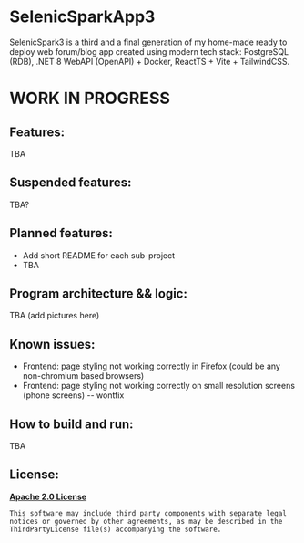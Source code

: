 # SelenicSparkApp3

SelenicSpark3 is a third and a final generation of my home-made ready to deploy web forum/blog app created 
using modern tech stack: PostgreSQL (RDB), .NET 8 WebAPI (OpenAPI) + Docker, ReactTS + Vite + TailwindCSS. 

# WORK IN PROGRESS

## Features:

TBA

## Suspended features:

TBA?

## Planned features:

+ Add short README for each sub-project
+ TBA

## Program architecture && logic:

TBA (add pictures here)

## Known issues:

+ Frontend: page styling not working correctly in Firefox (could be any non-chromium based browsers)
+ Frontend: page styling not working correctly on small resolution screens (phone screens) -- wontfix

## How to build and run:

TBA

## License:

**[Apache 2.0 License](LICENSE.txt)**
```
This software may include third party components with separate legal 
notices or governed by other agreements, as may be described in the 
ThirdPartyLicense file(s) accompanying the software.
```